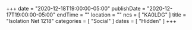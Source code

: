 +++
date = "2020-12-18T19:00:00-05:00"
publishDate = "2020-12-17T19:00:00-05:00"
endTime = ""
location = ""
ncs = [ "KA0LDG" ]
title = "Isolation Net 1218"
categories = [ "Social" ]
dates = [ "Hidden" ]
+++
